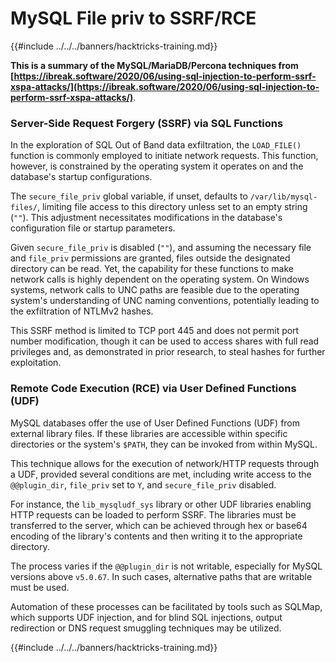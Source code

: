 # MySQL File priv to SSRF/RCE

{{#include ../../../banners/hacktricks-training.md}}

**This is a summary of the MySQL/MariaDB/Percona techniques from [https://ibreak.software/2020/06/using-sql-injection-to-perform-ssrf-xspa-attacks/](https://ibreak.software/2020/06/using-sql-injection-to-perform-ssrf-xspa-attacks/)**.

### Server-Side Request Forgery (SSRF) via SQL Functions

In the exploration of SQL Out of Band data exfiltration, the `LOAD_FILE()` function is commonly employed to initiate network requests. This function, however, is constrained by the operating system it operates on and the database's startup configurations.

The `secure_file_priv` global variable, if unset, defaults to `/var/lib/mysql-files/`, limiting file access to this directory unless set to an empty string (`""`). This adjustment necessitates modifications in the database's configuration file or startup parameters.

Given `secure_file_priv` is disabled (`""`), and assuming the necessary file and `file_priv` permissions are granted, files outside the designated directory can be read. Yet, the capability for these functions to make network calls is highly dependent on the operating system. On Windows systems, network calls to UNC paths are feasible due to the operating system's understanding of UNC naming conventions, potentially leading to the exfiltration of NTLMv2 hashes.

This SSRF method is limited to TCP port 445 and does not permit port number modification, though it can be used to access shares with full read privileges and, as demonstrated in prior research, to steal hashes for further exploitation.

### Remote Code Execution (RCE) via User Defined Functions (UDF)

MySQL databases offer the use of User Defined Functions (UDF) from external library files. If these libraries are accessible within specific directories or the system's `$PATH`, they can be invoked from within MySQL.

This technique allows for the execution of network/HTTP requests through a UDF, provided several conditions are met, including write access to the `@@plugin_dir`, `file_priv` set to `Y`, and `secure_file_priv` disabled.

For instance, the `lib_mysqludf_sys` library or other UDF libraries enabling HTTP requests can be loaded to perform SSRF. The libraries must be transferred to the server, which can be achieved through hex or base64 encoding of the library's contents and then writing it to the appropriate directory.

The process varies if the `@@plugin_dir` is not writable, especially for MySQL versions above `v5.0.67`. In such cases, alternative paths that are writable must be used.

Automation of these processes can be facilitated by tools such as SQLMap, which supports UDF injection, and for blind SQL injections, output redirection or DNS request smuggling techniques may be utilized.

{{#include ../../../banners/hacktricks-training.md}}


